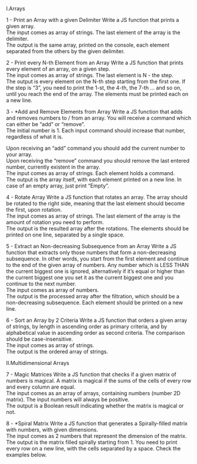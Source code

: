 I.Arrays

1 -	Print an Array with a given Delimiter
Write a JS function that prints a given array.<br>
The input comes as array of strings. The last element of the array is the delimiter.<br>
The output is the same array, printed on the console, each element separated from the others by the given delimiter.

2 -	Print every N-th Element from an Array 
Write a JS function that prints every element of an array, on a given step.<br>
The input comes as array of strings. The last element is N - the step.<br>
The output is every element on the N-th step starting from the first one. If the step is “3”, you need to print the 1-st, the 4-th, the 7-th … and so on, until you reach the end of the array. The elements must be printed each on a new line.

3 -	*Add and Remove Elements from Array
Write a JS function that adds and removes numbers to / from an array. You will receive a command which can either be “add” or “remove”. <br>
The initial number is 1. Each input command should increase that number, regardless of what it is.<br>

Upon receiving an “add” command you should add the current number to your array. <br>
Upon receiving the “remove” command you should remove the last entered number, currently existent in the array.<br>
The input comes as array of strings. Each element holds a command. <br>
The output is the array itself, with each element printed on a new line. In case of an empty array, just print “Empty”.

4 -	Rotate Array
Write a JS function that rotates an array. The array should be rotated to the right side, meaning that the last element should become the first, upon rotation. <br>
The input comes as array of strings. The last element of the array is the amount of rotation you need to perform.<br>
The output is the resulted array after the rotations. The elements should be printed on one line, separated by a single space.

5 -	Extract an Non-decreasing Subsequence from an Array
Write a JS function that extracts only those numbers that form a non-decreasing subsequence. In other words, you start from the first element and continue to the end of the given array of numbers. Any number which is LESS THAN the current biggest one is ignored, alternatively if it’s equal or higher than the current biggest one you set it as the current biggest one and you continue to the next number. <br>
The input comes as array of numbers.<br>
The output is the processed array after the filtration, which should be a non-decreasing subsequence. Each element should be printed on a new line.

6 -	Sort an Array by 2 Criteria
Write a JS function that orders a given array of strings, by length in ascending order as primary criteria, and by alphabetical value in ascending order as second criteria. The comparison should be case-insensitive.<br>
The input comes as array of strings.<br>
The output is the ordered array of strings.

II.Multidimensional Arrays

7 -	Magic Matrices
Write a JS function that checks if a given matrix of numbers is magical. A matrix is magical if the sums of the cells of every row and every column are equal. <br>
The input comes as an array of arrays, containing numbers (number 2D matrix). The input numbers will always be positive.<br>
The output is a Boolean result indicating whether the matrix is magical or not.

8 -	*Spiral Matrix
Write a JS function that generates a Spirally-filled matrix with numbers, with given dimensions.<br>
The input comes as 2 numbers that represent the dimension of the matrix. <br>
The output is the matrix filled spirally starting from 1. You need to print every row on a new line, with the cells separated by a space. Check the examples below. 
